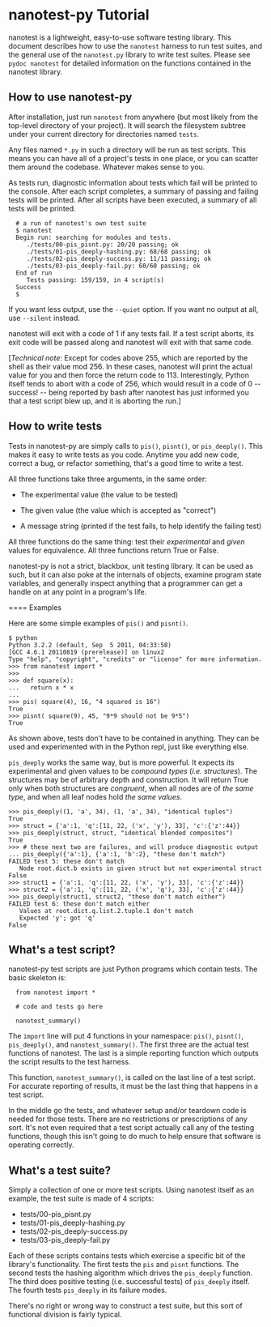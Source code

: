 nanotest-py Tutorial
====================

nanotest is a lightweight, easy-to-use software testing library. This
document describes how to use the `nanotest` harness to run test
suites, and the general use of the `nanotest.py` library to write test
suites. Please see `pydoc nanotest` for detailed information on the
functions contained in the nanotest library.


How to use nanotest-py
----------------------

After installation, just run `nanotest` from anywhere (but most likely
from the top-level directory of your project). It will search the
filesystem subtree under your current directory for directories named
`tests`.

Any files named `*.py` in such a directory will be run as test
scripts. This means you can have all of a project's tests in one
place, or you can scatter them around the codebase. Whatever makes
sense to you.

As tests run, diagnostic information about tests which fail will be
printed to the console. After each script completes, a summary of
passing and failing tests will be printed. After all scripts have been
executed, a summary of all tests will be printed.

```
  # a run of nanotest's own test suite
  $ nanotest
  Begin run: searching for modules and tests.
     ./tests/00-pis_pisnt.py: 20/20 passing; ok
     ./tests/01-pis_deeply-hashing.py: 68/68 passing; ok
     ./tests/02-pis_deeply-success.py: 11/11 passing; ok
     ./tests/03-pis_deeply-fail.py: 60/60 passing; ok
  End of run
     Tests passing: 159/159, in 4 script(s)
  Success
  $
```

If you want less output, use the `--quiet` option. If you want no
output at all, use `--silent` instead.

nanotest will exit with a code of 1 if any tests fail. If a test
script aborts, its exit code will be passed along and nanotest will
exit with that same code.

[*Technical note*: Except for codes above 255, which are reported by
the shell as their value mod 256. In these cases, nanotest will print
the actual value for you and then force the return code to
113. Interestingly, Python itself tends to abort with a code of 256,
which would result in a code of 0 -- success! -- being reported by
bash after nanotest has just informed you that a test script blew up,
and it is aborting the run.]


How to write tests
------------------

Tests in nanotest-py are simply calls to `pis()`, `pisnt()`, or
`pis_deeply()`. This makes it easy to write tests as you code. Anytime
you add new code, correct a bug, or refactor something, that's a good
time to write a test.

All three functions take three arguments, in the same order:

* The experimental value (the value to be tested)

* The given value (the value which is accepted as "correct")

* A message string (printed if the test fails, to help identify the
  failing test)

All three functions do the same thing: test their *experimental* and
*given* values for equivalence. All three functions return True or
False.

nanotest-py is not a strict, blackbox, unit testing library. It can be
used as such, but it can also poke at the internals of objects,
examine program state variables, and generally inspect anything that a
programmer can get a handle on at any point in a program's life.

==== Examples

Here are some simple examples of `pis()` and `pisnt()`.

```
$ python
Python 3.2.2 (default, Sep  5 2011, 04:33:58)
[GCC 4.6.1 20110819 (prerelease)] on linux2
Type "help", "copyright", "credits" or "license" for more information.
>>> from nanotest import *
>>>
>>> def square(x):
...   return x * x
...
>>> pis( square(4), 16, "4 squared is 16")
True
>>> pisnt( square(9), 45, "9*9 should not be 9*5")
True
```

As shown above, tests don't have to be contained in anything. They can
be used and experimented with in the Python repl, just like everything
else.

`pis_deeply` works the same way, but is more powerful. It expects its
experimental and given values to be *compound types*
(*i.e. structures*). The structures may be of arbitrary depth and
construction. It will return True only when both structures are
*congruent*, when all nodes are of *the same type*, and when all leaf
nodes hold *the same values*.

```
>>> pis_deeply((1, 'a', 34), (1, 'a', 34), "identical tuples")
True
>>> struct = {'a':1, 'q':[11, 22, ('x', 'y'), 33], 'c':{'z':44}}
>>> pis_deeply(struct, struct, "identical blended composites")
True
>>> # these next two are failures, and will produce diagnostic output
... pis_deeply({'a':1}, {'a':1, 'b':2}, "these don't match")
FAILED test 5: these don't match
   Node root.dict.b exists in given struct but not experimental struct
False
>>> struct1 = {'a':1, 'q':[11, 22, ('x', 'y'), 33], 'c':{'z':44}}
>>> struct2 = {'a':1, 'q':[11, 22, ('x', 'q'), 33], 'c':{'z':44}}
>>> pis_deeply(struct1, struct2, "these don't match either")
FAILED test 6: these don't match either
   Values at root.dict.q.list.2.tuple.1 don't match
   Expected 'y'; got 'q'
False
```


What's a test script?
---------------------

nanotest-py test scripts are just Python programs which contain
tests. The basic skeleton is:

```
  from nanotest import *

  # code and tests go here

  nanotest_summary()
```

The `import` line will put 4 functions in your namespace: `pis()`,
`pisnt()`, `pis_deeply()`, and `nanotest_summary()`. The first three
are the actual test functions of nanotest. The last is a simple
reporting function which outputs the script results to the test
harness.

This function, `nanotest_summary()`, is called on the last line of a
test script. For accurate reporting of results, it must be the last
thing that happens in a test script.

In the middle go the tests, and whatever setup and/or teardown code is
needed for those tests. There are no restrictions or prescriptions of
any sort. It's not even required that a test script actually call any
of the testing functions, though this isn't going to do much to help
ensure that software is operating correctly.


What's a test suite?
--------------------

Simply a collection of one or more test scripts. Using nanotest itself
as an example, the test suite is made of 4 scripts:

* tests/00-pis_pisnt.py
* tests/01-pis_deeply-hashing.py
* tests/02-pis_deeply-success.py
* tests/03-pis_deeply-fail.py

Each of these scripts contains tests which exercise a specific bit of
the library's functionality. The first tests the `pis` and `pisnt`
functions. The second tests the hashing algorithm which drives the
`pis_deeply` function. The third does positive testing
(i.e. successful tests) of `pis_deeply` itself. The fourth tests
`pis_deeply` in its failure modes.

There's no right or wrong way to construct a test suite, but this sort
of functional division is fairly typical.
